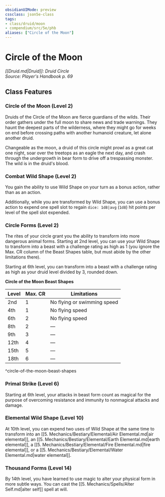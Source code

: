```yaml
---
obsidianUIMode: preview
cssclass: json5e-class
tags:
- class/druid/moon
- compendium/src/5e/phb
aliases: ["Circle of the Moon"]
---
```

# Circle of the Moon
*[[Druid.md|Druid]]: Druid Circle*  
*Source: Player's Handbook p. 69*  


## Class Features

### Circle of the Moon (Level 2)

Druids of the Circle of the Moon are fierce guardians of the wilds. Their order gathers under the full moon to share news and trade warnings. They haunt the deepest parts of the wilderness, where they might go for weeks on end before crossing paths with another humanoid creature, let alone another druid.

Changeable as the moon, a druid of this circle might prowl as a great cat one night, soar over the treetops as an eagle the next day, and crash through the undergrowth in bear form to drive off a trespassing monster. The wild is in the druid's blood.

### Combat Wild Shape (Level 2)

You gain the ability to use Wild Shape on your turn as a bonus action, rather than as an action.

Additionally, while you are transformed by Wild Shape, you can use a bonus action to expend one spell slot to regain `dice: 1d8|avg` (`1d8`) hit points per level of the spell slot expended.

### Circle Forms (Level 2)

The rites of your circle grant you the ability to transform into more dangerous animal forms. Starting at 2nd level, you can use your Wild Shape to transform into a beast with a challenge rating as high as 1 (you ignore the Max. CR column of the Beast Shapes table, but must abide by the other limitations there).

Starting at 6th level, you can transform into a beast with a challenge rating as high as your druid level divided by 3, rounded down.

**Circle of the Moon Beast Shapes**

| Level | Max. CR | Limitations |
|-------|---------|-------------|
| 2nd | 1 | No flying or swimming speed |
| 4th | 1 | No flying speed |
| 6th | 2 | No flying speed |
| 8th | 2 | — |
| 9th | 3 | — |
| 12th | 4 | — |
| 15th | 5 | — |
| 18th | 6 | — |
^circle-of-the-moon-beast-shapes

### Primal Strike (Level 6)

Starting at 6th level, your attacks in beast form count as magical for the purpose of overcoming resistance and immunity to nonmagical attacks and damage.

### Elemental Wild Shape (Level 10)

At 10th level, you can expend two uses of Wild Shape at the same time to transform into an [[5. Mechanics/Bestiary/Elemental/Air Elemental.md|air elemental]], an [[5. Mechanics/Bestiary/Elemental/Earth Elemental.md|earth elemental]], a [[5. Mechanics/Bestiary/Elemental/Fire Elemental.md|fire elemental]], or a [[5. Mechanics/Bestiary/Elemental/Water Elemental.md|water elemental]].

### Thousand Forms (Level 14)

By 14th level, you have learned to use magic to alter your physical form in more subtle ways. You can cast the [[5. Mechanics/Spells/Alter Self.md|alter self]] spell at will.